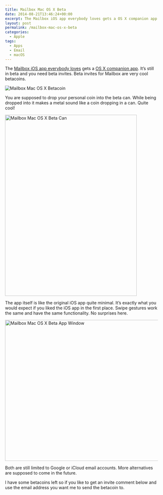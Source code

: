 ```yaml
---
title: Mailbox Mac OS X Beta
date: 2014-08-21T13:46:24+00:00
excerpt: The Mailbox iOS app everybody loves gets a OS X companion app. It's still in beta and you need beta invites. Beta invites for Mailbox are very cool betacoins.
layout: post
permalink: /mailbox-mac-os-x-beta
categories:
  - Apple
tags:
  - Apps
  - Email
  - macOS
---
```

The [Mailbox iOS app everybody loves](https://itunes.apple.com/us/app/mailbox/id576502633?mt=8 "Mailbox iOS app everybody loves") gets a [OS X companion app](https://www.mailboxapp.com/ "OS X companion app"). It’s still in beta and you need beta invites. Beta invites for Mailbox are very cool betacoins.

![Mailbox Mac OS X Betacoin](https://michaelnordmeyer.com/images/2014/08/mailbox-mac-os-x-betacoin.png)

You are supposed to drop your personal coin into the beta can. While being dropped into it makes a metal sound like a coin dropping in a can. Quite cool!

<img src="https://michaelnordmeyer.com/images/2014/08/mailbox-mac-os-x-beta-can.png" alt="Mailbox Mac OS X Beta Can" width="434" height="596" srcset="https://michaelnordmeyer.com/images/2014/08/mailbox-mac-os-x-beta-can.png 434w, https://michaelnordmeyer.com/images/2014/08/mailbox-mac-os-x-beta-can-218x300.png 218w" sizes="(max-width: 434px) 85vw, 434px">

The app itself is like the original iOS app quite minimal. It’s exactly what you would expect if you liked the iOS app in the first place. Swipe gestures work the same and have the same functionality. No surprises here.

<img src="https://michaelnordmeyer.com/images/2014/08/mailbox-mac-os-x-beta-app-window-660x414.png" alt="Mailbox Mac OS X Beta App Window" width="740" height="464" srcset="https://michaelnordmeyer.com/images/2014/08/mailbox-mac-os-x-beta-app-window-660x414.png 660w, https://michaelnordmeyer.com/images/2014/08/mailbox-mac-os-x-beta-app-window-300x188.png 300w, https://michaelnordmeyer.com/images/2014/08/mailbox-mac-os-x-beta-app-window-768x482.png 768w, https://michaelnordmeyer.com/images/2014/08/mailbox-mac-os-x-beta-app-window.png 1239w" sizes="(max-width: 709px) 85vw, (max-width: 909px) 67vw, (max-width: 984px) 61vw, (max-width: 1362px) 45vw, 600px">

Both are still limited to Google or iCloud email accounts. More alternatives are supposed to come in the future.

I have some betacoins left so if you like to get an invite comment below and use the email address you want me to send the betacoin to.